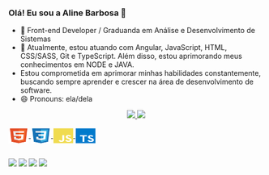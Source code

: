 ### Olá! Eu sou a Aline Barbosa 👋

- 🔭 Front-end Developer / Graduanda em Análise e Desenvolvimento de Sistemas
- 🌱 Atualmente, estou atuando com Angular, JavaScript, HTML, CSS/SASS, Git e TypeScript. Além disso, estou aprimorando meus conhecimentos em NODE e JAVA.
- Estou comprometida em aprimorar minhas habilidades constantemente, buscando sempre aprender e crescer na área de desenvolvimento de software.
- 😄 Pronouns: ela/dela

<div align="center">
  <a href="https://github.com/alinebarbosasilva">
  <img height="180em" src="https://github-readme-stats.vercel.app/api?username=alinebarbosasilva&show_icons=true&theme=dracula&include_all_commits=true&count_private=true"/>
  <img height="180em" src="https://github-readme-stats.vercel.app/api/top-langs/?username=alinebarbosasilva&layout=compact&langs_count=7&theme=dracula"/>
</div>
  <div style="display: inline_block"><br>
  <img align="center" alt="Aline-HTML" height="30" width="40" src="https://raw.githubusercontent.com/devicons/devicon/master/icons/html5/html5-original.svg">
  <img align="center" alt="Aline-CSS" height="30" width="40" src="https://raw.githubusercontent.com/devicons/devicon/master/icons/css3/css3-original.svg">
  <img align="center" alt="Aline-Js" height="30" width="40" src="https://raw.githubusercontent.com/devicons/devicon/master/icons/javascript/javascript-plain.svg">
  <img align="center" alt="Aline-Ts" height="30" width="40" src="https://raw.githubusercontent.com/devicons/devicon/master/icons/typescript/typescript-plain.svg">
  
</div>

  ##
  
  <div>
  <a href="https://www.instagram.com/aline.barbosa__/" target="_blank"><img src="https://img.shields.io/badge/-Instagram-%23E4405F?style=for-the-badge&logo=instagram&logoColor=white" target="_blank"></a>
 <a href="https://discord.gg/63UQFx8k" target="_blank"><img src="https://img.shields.io/badge/Discord-7289DA?style=for-the-badge&logo=discord&logoColor=white" target="_blank"></a> 
  <a href = "mailto:alinnee_barbosa@outlook.com"><img src="https://img.shields.io/badge/Microsoft_Outlook-0078D4?style=for-the-badge&logo=microsoft-outlook&logoColor=white" target="_blank"></a>
  <a href="https://www.linkedin.com/in/alinebarbosa-silva/" target="_blank"><img src="https://img.shields.io/badge/-LinkedIn-%230077B5?style=for-the-badge&logo=linkedin&logoColor=white" target="_blank"></a> 
  </div>
  
 
